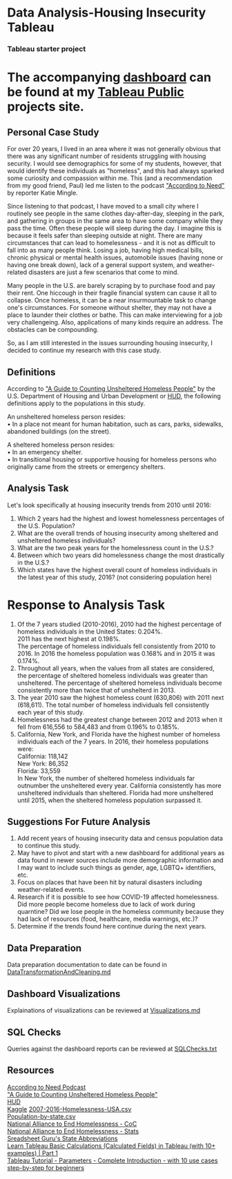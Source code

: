 # Data Analysis-Housing Insecurity Tableau
### Tableau starter project


# The accompanying [dashboard](https://public.tableau.com/app/profile/lori.bettencourt/viz/HousingInsecurity_16649964396730/Dashboard1) can be found at my [Tableau Public](https://public.tableau.com/app/profile/lori.bettencourt) projects site.


## Personal Case Study
For over 20 years, I lived in an area where it was not generally obvious that there was any significant number of residents struggling with housing security. I would see demographics for some of my students, however, that would identify these individuals as "homeless", and this had always sparked some curiosity and compassion within me. This (and a recommendation from my good friend, Paul) led me listen to the podcast ["According to Need"](https://99percentinvisible.org/need/) by reporter Katie Mingle.  

Since listening to that podcast, I have moved to a small city where I routinely see people in the same clothes day-after-day, sleeping in the park, and gathering in groups in the same area to have some company while they pass the time. Often these people will sleep during the day. I imagine this is because it feels safer than sleeping outside at night.
There are many circumstances that can lead to homelessness - and it is not as difficult to fall into as many people think. Losing a job, having high medical bills, chronic physical or mental health issues, automobile issues (having none or having one break down), lack of a general support system, and weather-related disasters are just a few scenarios that come to mind.  

Many people in the U.S. are barely scraping by to purchase food and pay their rent. One hiccough in their fragile financial system can cause it all to collapse. Once homeless, it can be a near insurmountable task to change one's circumstances.  For someone without shelter, they may not have a place to launder their clothes or bathe. This can make interviewing for a job very challengeing. Also, applications of many kinds require an address. The obstacles can be compounding.  

So, as I am still interested in the issues surrounding housing insecurity, I decided to continue my research with this case study.

## Definitions
According to ["A Guide to Counting Unsheltered Homeless People"](https://www.hudexchange.info/sites/onecpd/assets/File/Guide-for-Counting-Unsheltered-Homeless-Persons.pdf) by the U.S. Department of Housing and Urban Development or [HUD](https://www.hud.gov/), the following definitions apply to the populations in this study.

An unsheltered homeless person resides:  
• In a place not meant for human habitation, such as cars, parks, sidewalks, abandoned
buildings (on the street). 

A sheltered homeless person resides:  
• In an emergency shelter.  
• In transitional housing or supportive housing for homeless persons who originally came from the streets or emergency shelters.  
 
## Analysis Task
Let's look specifically at housing insecurity trends from 2010 until 2016: 
1. Which 2 years had the highest and lowest homelessness percentages of the U.S. Population?
2. What are the overall trends of housing insecurity among sheltered and unsheltered homeless individuals?
3. What are the two peak years for the homelessness count in the U.S.?
4. Between which two years did homelessness change the most drastically in the U.S.?
5. Which states have the highest overall count of homeless individuals in the latest year of this study, 2016? (not considering population here)  


# Response to Analysis Task

1. Of the 7 years studied (2010-2016), 2010 had the highest percentage of homeless individuals in the United States: 0.204%.  
2011 has the next highest at 0.198%.   
The percentage of homeless individuals fell consistently from 2010 to 2016. In 2016 the homeless population was 0.168% and in 2015 it was 0.174%.
2.  Throughout all years, when the values from all states are considered, the percentage of sheltered homeless individuals was greater than unsheltered. The percentage of sheltered homeless individuals become consistently more than twice that of unshelterd in 2013.
3.  The year 2010 saw the highest homeless count (630,806) with 2011 next (618,611). The total number of homeless individuals fell consistently each year of this study.
4. Homelessness had the greatest change between 2012 and 2013 when it fell from 616,556 to 584,483 and from 0.196% to 0.185%.
5.  California, New York, and Florida have the highest number of homeless individuals each of the 7 years. In 2016, their homeless populations were:  
California: 118,142  
New York: 86,352  
Florida: 33,559   
In New York, the number of sheltered homeless individuals far outnumber the unsheltered every year.
California consistently has more unsheltered individuals than sheltered.
Florida had more unsheltered until 2015, when the sheltered homeless population surpassed it.


## Suggestions For Future Analysis  
1. Add recent years of housing insecurity data and census population data to continue this study.
2. May have to pivot and start with a new dashboard for additional years as data found in newer sources include more demographic information and I may want to include such things as gender, age, LGBTQ+ identifiers, etc.
3. Focus on places that have been hit by natural disasters including weather-related events.
4. Research if it is possible to see how COVID-19 affected homelessness. Did more people become homeless due to lack of work during quarntine? Did we lose people in the homeless community because they had lack of resources (food, healthcare, media warnings, etc.)?
5. Determine if the trends found here continue during the next years.


## Data Preparation
Data preparation documentation to date can be found in [DataTransformationAndCleaning.md](/Data/DataTransformationAndCleaning.md)

## Dashboard Visualizations
Explainations of visualizations can be reviewed at [Visualizations.md](/Visualizations.md)

## SQL Checks  
Queries against the dashboard reports can be reviewed at [SQLChecks.txt](/SQLChecks.txt)

## Resources
[According to Need Podcast](https://99percentinvisible.org/need/)  
["A Guide to Counting Unsheltered Homeless People"](https://www.hudexchange.info/sites/onecpd/assets/File/Guide-for-Counting-Unsheltered-Homeless-Persons.pdf)  
[HUD](https://www.hud.gov/)  
[Kaggle](https://www.kaggle.com/)
[2007-2016-Homelessness-USA.csv](https://www.kaggle.com/datasets/adamschroeder/homelessness?select=2007-2016-Homelessnewss-USA.csv)  
[Population-by-state.csv](https://www.kaggle.com/datasets/adamschroeder/homelessness?select=Population-by-state.csv)   
[National Alliance to End Homelessness - CoC](https://endhomelessness.org/resource/what-is-a-continuum-of-care/)  
[National Alliance to End Homelessness - Stats](https://endhomelessness.org/homelessness-in-america/homelessness-statistics/state-of-homelessness/)  
[Sreadsheet Guru's State Abbreviations](https://www.thespreadsheetguru.com/blog/list-united-states-capitals-abbreviations)  
[Learn Tableau Basic Calculations (Calculated Fields) in Tableau (with 10+ examples) | Part 1](https://www.youtube.com/watch?v=QimVQl5AoYM&list=PLdeA_5rmA1Ecl1MnWUsyuV3IjiPSOqbU7&index=8)  
[Tableau Tutorial - Parameters - Complete Introduction - with 10 use cases step-by-step for beginners](https://www.youtube.com/watch?v=0Uar_D57QhU&list=PLdeA_5rmA1Ecl1MnWUsyuV3IjiPSOqbU7&index=9&t=933s)  
